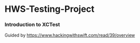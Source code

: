 # HWS-Testing-Project
### Introduction to XCTest

Guided by https://www.hackingwithswift.com/read/39/overview
